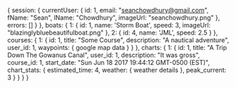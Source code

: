 {
  session: {
    currentUser: {
      id: 1,
      email: "seanchowdhury@gmail.com",
      fName: "Sean",
      lName: "Chowdhury",
      imageUrl: "seanchowdhury.png"
    },
    errors: []
    }
  },
  boats: {
    1: {
      id: 1,
      name: 'Storm Boat',
      speed: 3,
      imageUrl: "blazinglybluebeautifulboat.png"
    },
    2: {
      id: 4,
      name: 'JML',
      speed: 2.5
    }
  },
  courses: {
    1: {
      id: 1,
      title: "Some Course",
      description: "A nautical adventure",
      user_id: 1,
      waypoints: {
        google map data
      }
    }
  },
  charts: {
    1: {
      id: 1,
      title: "A Trip Down The Gowanus Canal",
      user_id: 1,
      description: "It was gross",
      course_id: 1,
      start_date: "Sun Jun 18 2017 19:44:12 GMT-0500 (EST)",
      chart_stats: {
        estimated_time: 4,
        weather: { weather details },
        peak_current: 3
      }
    }
  }
}

